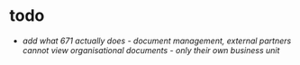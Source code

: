 # todo

- *add what 671 actually does - document management, external partners cannot view organisational documents - only their own business unit*

